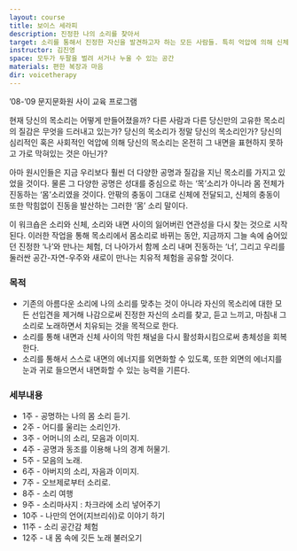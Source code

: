 ```yaml
---
layout: course
title: 보이스 세라피
description: 진정한 나의 소리를 찾아서
target: 소리를 통해서 진정한 자신을 발견하고자 하는 모든 사람들. 특히 억압에 의해 신체적 정신적 고통을 받고 있는 사람들. 소리를 통해 타인, 더 나아가서 나를 담고 있는 공간, 자연, 우주와 에너지를 교류하고 싶은 사람.
instructor: 김진영
space: 모두가 두팔을 벌려 서거나 누울 수 있는 공간
materials: 편한 복장과 마음
dir: voicetherapy
---
```


’08-’09 문지문화원 사이 교육 프로그램


현재 당신의 목소리는 어떻게 만들어졌을까? 다른 사람과 다른 당신만의 고유한 목소리의 질감은 무엇을 드러내고 있는가? 당신의 목소리가 정말 당신의 목소리인가? 당신의 심리적인 혹은 사회적인 억압에 의해 당신의 목소리는 온전히 그 내면을 표현하지 못하고 가로 막혀있는 것은 아닌가?


아마 원시인들은 지금 우리보다 훨씬 더 다양한 공명과 질감을 지닌 목소리를 가지고 있었을 것이다. 물론 그 다양한 공명은 성대를 중심으로 하는 ‘목’소리가 아니라 몸 전체가 진동하는 ‘몸’소리였을 것이다. 안팎의 충동이 그대로 신체에 전달되고, 신체의 충동이 또한 막힘없이 진동을 발산하는 그러한 ‘몸’ 소리 말이다.


이 워크숍은 소리와 신체, 소리와 내면 사이의 잃어버린 연관성을 다시 찾는 것으로 시작된다. 이러한 작업을 통해 목소리에서 몸소리로 바뀌는 동안, 지금까지 그늘 속에 숨어있던 진정한 ‘나’와 만나는 체험, 더 나아가서 함께 소리 내며 진동하는 ‘너’, 그리고 우리를 둘러싼 공간-자연-우주와 새로이 만나는 치유적 체험을 공유할 것이다.


### 목적 

- 기존의 아름다운 소리에 나의 소리를 맞추는 것이 아니라 자신의 목소리에 대한 모든 선입견을 제거해 나감으로써 진정한 자신의 소리를 찾고, 듣고 느끼고, 마침내 그 소리로 노래하면서 치유되는 것을 목적으로 한다.
- 소리를 통해 내면과 신체 사이의 막힌 채널을 다시 활성화시킴으로써 총체성을 회복한다.
- 소리를 통해서 스스로 내면의 에너지를 외면화할 수 있도록, 또한 외면의 에너지를 눈과 귀로 들으면서 내면화할 수 있는 능력을 기른다.

### 세부내용

- 1주 - 공명하는 나의 몸 소리 듣기.
- 2주 - 어디를 울리는 소리인가.
- 3주 - 어머니의 소리, 모음과 이미지.
- 4주 - 공명과 동조를 이용해 나의 경계 허물기.
- 5주 - 모음의 노래.
- 6주 - 아버지의 소리, 자음과 이미지.
- 7주 - 오브제로부터 소리로.
- 8주 - 소리 여행
- 9주 - 소리마사지 : 차크라에 소리 넣어주기
- 10주 - 나만의 언어(지브리쉬)로 이야기 하기
- 11주 - 소리 공간감 체험
- 12주 - 내 몸 속에 깃든 노래 불러오기
